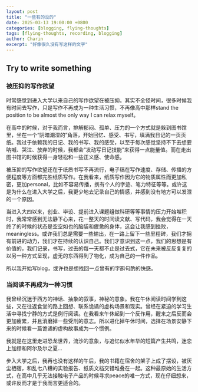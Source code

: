 ```yaml
---
layout: post
title: "一些有的没的"
date: 2025-03-13 19:00:00 +0800
categories: [blogging, flying-thoughts]
tags: [flying-thoughts, recording, blogging]
author: Charin
excerpt: "好像很久没有写这样的文字"
---
```



## Try to write something

### 被压抑的写作欲望

时常感觉到进入大学以来自己的写作欲望在被压抑。其实不全怪时间，很多时候我有时间去写作，只是写作不再成为一种生活习惯，不再像高中那样stand the position to be almost the only way I can relax myself。

在高中的时候，对于我而言，排解郁闷、孤单、压力的一个方式就是躲到图书馆里，坐在一个“阴暗潮湿的”角落，开始回忆、感受、书写，填满我日记的一页页纸。我过于依赖我的日记、我的书写、我的感受，以至于每次感觉坚持不下去想要呐喊、哭泣、放弃的时候，我都会“发动写日记技能”来获得一点能量值。而在走出图书馆的时候获得一身轻松和一些正义感、使命感。

被压抑的写作欲望还在于纸质书写不再流行，电子稿在写作速度、存储、传播的方便程度等方面都完胜纸质写作。在我看来，纸质写作因为它的物质属性而更加私密，更加personal，比如不容易传播，携有个人的字迹、笔力特征等等。或许这是为什么在进入大学之后，我更少地去记录自己的情感，并感到没有地方可以发泄的一个原因。

当进入大四以来，创业、毕设、提前进入课题组做科研等等事情的压力开始堆积时，我常常感到无法静下心来，花一整天的时间读文献、写代码，我会觉得在一天终了的时候的状态是空空如也的脑袋和疲惫的身体，这会让我感到挫败，meaningless。或许我们总是需要一些输出，在一路上留下一些里程碑，我们才拥有前进的动力，我们才在持续的认识自己。我们才意识到这一点，我们的思想是有价值的，我们记录，书写，过去的每一天都不止是过去式，它在未来被反反复复的以另一种方式呈现，虚无的东西得到了物化，成为自己的一件作品。

所以我开始写blog，或许也是想找回一点曾有的字斟句酌的快感。

### 当阅读不再成为一种习惯

我曾经沉迷于西方的神话、抽象的叙事，神秘的意象。我在午休阅读时间学到这些，又在往返食堂的路上回想、联系诡谲的虚构场景和现实。曾经在紧迫的学习生活中寻找宁静的方式是例行阅读。在我看来午休起到一个反作用，醒来之后反而会更加疲累，并且消磨掉一些受刑的意志。所以进化掉午休时间，选择在场景安静下来的时候看一篇诡谲的虚构故事成为一个惯例。

我就是在这里走进恐龙世界，流沙的意象，与追忆似水年华的短篇产生共鸣，迷恋上加缪和阿尔及尔之夏...

步入大学之后，我再也没有这样的午后，我的书籍在宿舍的架子上成了摆设，被灰尘栖宿，和乱七八糟的实验报告、纸质文档交错堆叠在一起。这种最原始的生活方式，在高中几乎无法接触电子产品的时候寻求peace的唯一方式，现在仔细想来，或许反而才是于我而言更适合的。









<script src="https://utteranc.es/client.js"
        repo="wing0night/wing0night.github.io"
        issue-term="pathname"
        label="comments"
        theme="github-light"
        crossorigin="anonymous"
        async>
</script>

